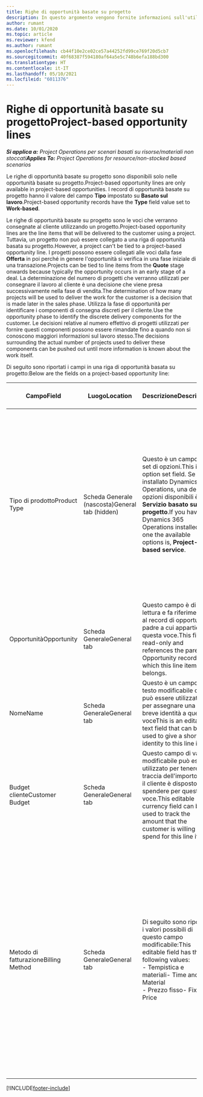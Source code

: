 ```yaml
---
title: Righe di opportunità basate su progetto
description: In questo argomento vengono fornite informazioni sull'utilizzo delle righe di opportunità basate su progetto.
author: rumant
ms.date: 10/01/2020
ms.topic: article
ms.reviewer: kfend
ms.author: rumant
ms.openlocfilehash: cb44f10e2ce02ce57a44252fd99ce769f20d5cb7
ms.sourcegitcommit: 40f68387f594180af64a5e5c748b6efa188bd300
ms.translationtype: HT
ms.contentlocale: it-IT
ms.lasthandoff: 05/10/2021
ms.locfileid: "6011376"
---
```

# <a name="project-based-opportunity-lines"></a><span data-ttu-id="c724a-103">Righe di opportunità basate su progetto</span><span class="sxs-lookup"><span data-stu-id="c724a-103">Project-based opportunity lines</span></span>

<span data-ttu-id="c724a-104">_**Si applica a:** Project Operations per scenari basati su risorse/materiali non stoccati_</span><span class="sxs-lookup"><span data-stu-id="c724a-104">_**Applies To:** Project Operations for resource/non-stocked based scenarios_</span></span>


<span data-ttu-id="c724a-105">Le righe di opportunità basate su progetto sono disponibili solo nelle opportunità basate su progetto.</span><span class="sxs-lookup"><span data-stu-id="c724a-105">Project-based opportunity lines are only available in project-based opportunities.</span></span> <span data-ttu-id="c724a-106">I record di opportunità basate su progetto hanno il valore del campo **Tipo** impostato su **Basato sul lavoro**.</span><span class="sxs-lookup"><span data-stu-id="c724a-106">Project-based opportunity records have the **Type** field value set to **Work-based**.</span></span>

<span data-ttu-id="c724a-107">Le righe di opportunità basate su progetto sono le voci che verranno consegnate al cliente utilizzando un progetto.</span><span class="sxs-lookup"><span data-stu-id="c724a-107">Project-based opportunity lines are the line items that will be delivered to the customer using a project.</span></span> <span data-ttu-id="c724a-108">Tuttavia, un progetto non può essere collegato a una riga di opportunità basata su progetto.</span><span class="sxs-lookup"><span data-stu-id="c724a-108">However, a project can't be tied to a project-based opportunity line.</span></span> <span data-ttu-id="c724a-109">I progetti possono essere collegati alle voci dalla fase **Offerta** in poi perché in genere l'opportunità si verifica in una fase iniziale di una transazione.</span><span class="sxs-lookup"><span data-stu-id="c724a-109">Projects can be tied to line items from the **Quote** stage onwards because typically the opportunity occurs in an early stage of a deal.</span></span> <span data-ttu-id="c724a-110">La determinazione del numero di progetti che verranno utilizzati per consegnare il lavoro al cliente è una decisione che viene presa successivamente nella fase di vendita.</span><span class="sxs-lookup"><span data-stu-id="c724a-110">The determination of how many projects will be used to deliver the work for the customer is a decision that is made later in the sales phase.</span></span> <span data-ttu-id="c724a-111">Utilizza la fase di opportunità per identificare i componenti di consegna discreti per il cliente.</span><span class="sxs-lookup"><span data-stu-id="c724a-111">Use the opportunity phase to identify the discrete delivery components for the customer.</span></span> <span data-ttu-id="c724a-112">Le decisioni relative al numero effettivo di progetti utilizzati per fornire questi componenti possono essere rimandate fino a quando non si conoscono maggiori informazioni sul lavoro stesso.</span><span class="sxs-lookup"><span data-stu-id="c724a-112">The decisions surrounding the actual number of projects used to deliver these components can be pushed out until more information is known about the work itself.</span></span>

<span data-ttu-id="c724a-113">Di seguito sono riportati i campi in una riga di opportunità basata su progetto:</span><span class="sxs-lookup"><span data-stu-id="c724a-113">Below are the fields on a project-based opportunity line:</span></span>

| <span data-ttu-id="c724a-114">**Campo**</span><span class="sxs-lookup"><span data-stu-id="c724a-114">**Field**</span></span> | <span data-ttu-id="c724a-115">**Luogo**</span><span class="sxs-lookup"><span data-stu-id="c724a-115">**Location**</span></span> | <span data-ttu-id="c724a-116">**Descrizione**</span><span class="sxs-lookup"><span data-stu-id="c724a-116">**Description**</span></span> | <span data-ttu-id="c724a-117">**Impatto downstream**</span><span class="sxs-lookup"><span data-stu-id="c724a-117">**Downstream impact**</span></span> |
| --- | --- | --- | --- |
| <span data-ttu-id="c724a-118">Tipo di prodotto</span><span class="sxs-lookup"><span data-stu-id="c724a-118">Product Type</span></span> | <span data-ttu-id="c724a-119">Scheda Generale (nascosta)</span><span class="sxs-lookup"><span data-stu-id="c724a-119">General tab (hidden)</span></span> | <span data-ttu-id="c724a-120">Questo è un campo di set di opzioni.</span><span class="sxs-lookup"><span data-stu-id="c724a-120">This is an option set field.</span></span> <span data-ttu-id="c724a-121">Se è installato Dynamics 365 Operations, una delle opzioni disponibili è **Servizio basato sul progetto**.</span><span class="sxs-lookup"><span data-stu-id="c724a-121">If you have Dynamics 365 Operations installed, one the available options is, **Project-based service**.</span></span>  | <span data-ttu-id="c724a-122">Il valore di questo campo è impostato su **Servizio basato sul progetto** quando si crea la riga di opportunità basata su progetto dalla griglia delle righe basate su progetto nell'opportunità.</span><span class="sxs-lookup"><span data-stu-id="c724a-122">The value of this field is set to **Project-based service** when you create the project-based opportunity line from the project-based lines grid on the Opportunity.</span></span> <br> <span data-ttu-id="c724a-123">Se modifichi o sostituisci questo valore, la funzionalità del progetto non sarà abilitata sulle voci basate su progetto.</span><span class="sxs-lookup"><span data-stu-id="c724a-123">If you change or override this value, the project functionality won't be enabled on your project-based line items.</span></span> |
| <span data-ttu-id="c724a-124">Opportunità</span><span class="sxs-lookup"><span data-stu-id="c724a-124">Opportunity</span></span> | <span data-ttu-id="c724a-125">Scheda Generale</span><span class="sxs-lookup"><span data-stu-id="c724a-125">General tab</span></span> | <span data-ttu-id="c724a-126">Questo campo è di sola lettura e fa riferimento al record di opportunità padre a cui appartiene questa voce.</span><span class="sxs-lookup"><span data-stu-id="c724a-126">This field is read-only and references the parent Opportunity record to which this line item belongs.</span></span> | <span data-ttu-id="c724a-127">Non vi è alcun impatto downstream di questo campo.</span><span class="sxs-lookup"><span data-stu-id="c724a-127">There is no downstream impact of this field.</span></span> |
| <span data-ttu-id="c724a-128">Nome</span><span class="sxs-lookup"><span data-stu-id="c724a-128">Name</span></span> | <span data-ttu-id="c724a-129">Scheda Generale</span><span class="sxs-lookup"><span data-stu-id="c724a-129">General tab</span></span> | <span data-ttu-id="c724a-130">Questo è un campo di testo modificabile che può essere utilizzato per assegnare una breve identità a questa voce</span><span class="sxs-lookup"><span data-stu-id="c724a-130">This is an editable text field that can be used to give a short identity to this line item</span></span> | <span data-ttu-id="c724a-131">Questo valore viene riportato nella riga dell'offerta quando si crea un'offerta da questa opportunità</span><span class="sxs-lookup"><span data-stu-id="c724a-131">This value is carried over to the quote line when you create a quote from this opportunity</span></span> |
| <span data-ttu-id="c724a-132">Budget cliente</span><span class="sxs-lookup"><span data-stu-id="c724a-132">Customer Budget</span></span> | <span data-ttu-id="c724a-133">Scheda Generale</span><span class="sxs-lookup"><span data-stu-id="c724a-133">General tab</span></span> | <span data-ttu-id="c724a-134">Questo campo di valuta modificabile può essere utilizzato per tenere traccia dell'importo che il cliente è disposto a spendere per questa voce.</span><span class="sxs-lookup"><span data-stu-id="c724a-134">This editable currency field can be used to track the amount that the customer is willing to spend for this line item.</span></span> | <span data-ttu-id="c724a-135">Questo valore viene riportato nel campo corrispondente della riga dell'offerta quando si crea un'offerta da questa opportunità</span><span class="sxs-lookup"><span data-stu-id="c724a-135">This value is carried over to the corresponding field on the quote line when you create a quote from this opportunity</span></span> |
| <span data-ttu-id="c724a-136">Metodo di fatturazione</span><span class="sxs-lookup"><span data-stu-id="c724a-136">Billing Method</span></span> | <span data-ttu-id="c724a-137">Scheda Generale</span><span class="sxs-lookup"><span data-stu-id="c724a-137">General tab</span></span> | <span data-ttu-id="c724a-138">Di seguito sono riportati i valori possibili di questo campo modificabile:</span><span class="sxs-lookup"><span data-stu-id="c724a-138">This editable field has the following values:</span></span></br><span data-ttu-id="c724a-139">- Tempistica e materiali</span><span class="sxs-lookup"><span data-stu-id="c724a-139">- Time and Material</span></span></br><span data-ttu-id="c724a-140">- Prezzo fisso</span><span class="sxs-lookup"><span data-stu-id="c724a-140">- Fixed Price</span></span> | <span data-ttu-id="c724a-141">Questo valore viene riportato nel campo corrispondente della riga dell'offerta quando si crea un'offerta da questa opportunità.</span><span class="sxs-lookup"><span data-stu-id="c724a-141">This value is carried over to the corresponding field on the quote line when you create a quote from this opportunity.</span></span> <span data-ttu-id="c724a-142">Dopo aver creato la riga dell'offerta, il campo è bloccato e non può essere modificato.</span><span class="sxs-lookup"><span data-stu-id="c724a-142">After the quote line is created, the field is locked and can't be changed.</span></span> <span data-ttu-id="c724a-143">Assegna un valore a questo campo nel modo più accurato possibile.</span><span class="sxs-lookup"><span data-stu-id="c724a-143">Assign this field value as accurately as possible.</span></span> <span data-ttu-id="c724a-144">Se è necessario modificare il valore di questo campo nella riga dell'offerta, elimina e ricrea la riga dell'offerta.</span><span class="sxs-lookup"><span data-stu-id="c724a-144">If you need to change the value of this field on the quote line, delete and re-create the quote line.</span></span> |


[!INCLUDE[footer-include](../includes/footer-banner.md)]